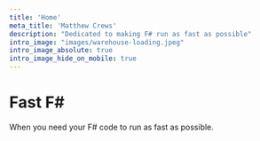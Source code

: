 ```yaml
---
title: 'Home'
meta_title: 'Matthew Crews'
description: "Dedicated to making F# run as fast as possible"
intro_image: "images/warehouse-loading.jpeg"
intro_image_absolute: true
intro_image_hide_on_mobile: true
---
```


# Fast F#

When you need your F# code to run as fast as possible.
